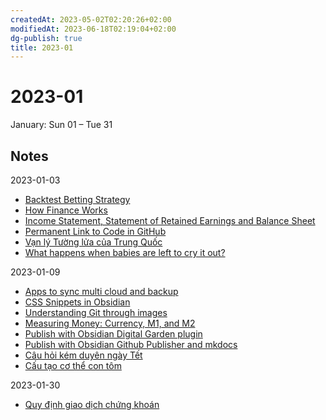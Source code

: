 ```yaml
---
createdAt: 2023-05-02T02:20:26+02:00
modifiedAt: 2023-06-18T02:19:04+02:00
dg-publish: true
title: 2023-01
---
```


# 2023-01

January: Sun 01 – Tue 31

## Notes

2023-01-03
- [Backtest Betting Strategy](backtest-betting-strategy.md)
- [How Finance Works](how-finance-works.md)
- [Income Statement, Statement of Retained Earnings and Balance Sheet](income-statement-and-balance-sheet.md)
- [Permanent Link to Code in GitHub](link-to-code-github.md)
- [Vạn lý Tường lửa của Trung Quốc](van-ly-tuong-lua-trung-quoc.md)
- [What happens when babies are left to cry it out?](babies-left-crying.md)

2023-01-09
- [Apps to sync multi cloud and backup](cloud-sync-backup-apps.md)
- [CSS Snippets in Obsidian](css-snippets.md)
- [Understanding Git through images](git-through-image.md)
- [Measuring Money: Currency, M1, and M2](measuring-money-m1-m2.md)
- [Publish with Obsidian Digital Garden plugin](odg-pub.md)
- [Publish with Obsidian Github Publisher and mkdocs](../../pages/obsidian-md/tips-obs/mkdocs-pub.md)
- [Câu hỏi kém duyên ngày Tết](cau-hoi-ngay-tet.md)
- [Cấu tạo cơ thể con tôm](gach-tom-an-duoc-ko.md)

2023-01-30
- [Quy định giao dịch chứng khoán](quy-dinh-giao-dich-chung-khoan.md)
